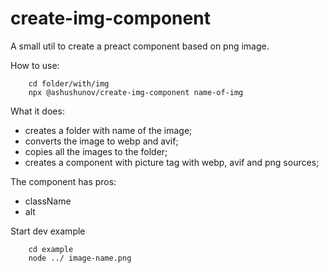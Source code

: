 # create-img-component

A small util to create a preact component based on png image.

How to use:
```
    cd folder/with/img
    npx @ashushunov/create-img-component name-of-img
```

What it does:
  - creates a folder with name of the image;
  - converts the image to webp and avif;
  - copies all the images to the folder;
  - creates a component with picture tag with webp, avif and png sources;

The component has pros:
 - className
 - alt

Start dev example
```
    cd example
    node ../ image-name.png
```
